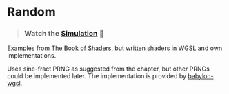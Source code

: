 # Random

> ### Watch the [Simulation](https://inhibitor1217.github.io/gpu-adventures/random/) 🚀

Examples from [The Book of Shaders](https://thebookofshaders.com/10/), but written shaders in WGSL and own implementations.

Uses sine-fract PRNG as suggested from the chapter, but other PRNGs could be implemented later. The implementation is provided by [babylon-wgsl](https://github.com/inhibitor1217/babylonjs-wgsl).
